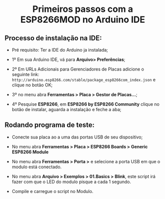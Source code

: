 <h1 align = "center">Primeiros passos com a ESP8266MOD no Arduino IDE</h1>

## Processo de instalação na IDE:

- Pré requisito: Ter a IDE do Arduino ja instalada;

- 1º Em sua Arduino IDE, vá para **Arquivo> Preferências**;

- 2º Em URLs Adicionais para Gerenciadores de Placas adicione o seguinte link: `http://arduino.esp8266.com/stable/package_esp8266com_index.json`
e clique no botão OK;

- 3º no menu abra **Ferramentas > Placa > Gestor de Placas…**;

- 4º Pesquise **ESP8266**, em **ESP8266 by ESP8266 Community** clique no botão de instalar, aguarda a instalação e feche a aba;

## Rodando programa de teste:

- Conecte sua placa ao a uma das portas USB de seu dispositivo;

- No menu abra **Ferramentas > Placa > ESP8266 Boards > Generic ESP8266 Module** 

- No menu abra **Ferramentas > Porta >** e selecione a porta USB em que o modulo está conectado.

- No menu abra **Arquivo > Exemplos > 01.Basics > Blink**, este script irá fazer com que o LED do modulo pisque a cada 1 segundo.

- Compile e carregue o script no Modulo.
